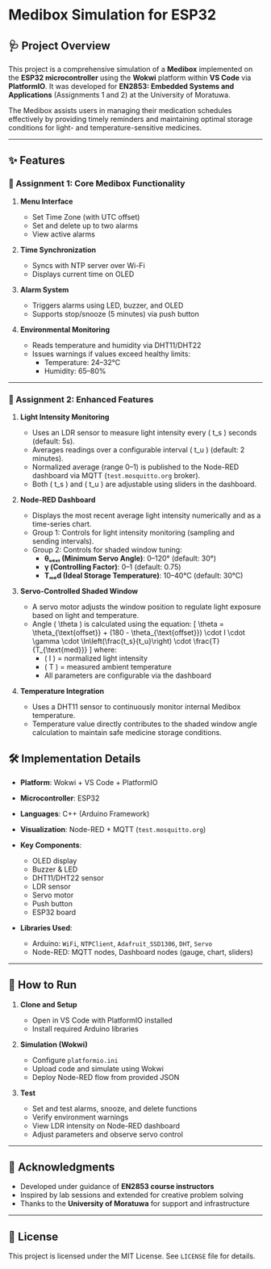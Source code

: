 # Medibox Simulation for ESP32

## 🩺 Project Overview
This project is a comprehensive simulation of a **Medibox** implemented on the **ESP32 microcontroller** using the **Wokwi** platform within **VS Code** via **PlatformIO**. It was developed for **EN2853: Embedded Systems and Applications** (Assignments 1 and 2) at the University of Moratuwa.

The Medibox assists users in managing their medication schedules effectively by providing timely reminders and maintaining optimal storage conditions for light- and temperature-sensitive medicines.

---

## ✨ Features

### 🧪 Assignment 1: Core Medibox Functionality

1. **Menu Interface**  
   - Set Time Zone (with UTC offset)  
   - Set and delete up to two alarms  
   - View active alarms  

2. **Time Synchronization**  
   - Syncs with NTP server over Wi-Fi  
   - Displays current time on OLED  

3. **Alarm System**  
   - Triggers alarms using LED, buzzer, and OLED  
   - Supports stop/snooze (5 minutes) via push button  

4. **Environmental Monitoring**  
   - Reads temperature and humidity via DHT11/DHT22  
   - Issues warnings if values exceed healthy limits:  
     - Temperature: 24–32°C  
     - Humidity: 65–80%

---

### 🌟 Assignment 2: Enhanced Features

1. **Light Intensity Monitoring**  
   - Uses an LDR sensor to measure light intensity every \( t_s \) seconds (default: 5s).  
   - Averages readings over a configurable interval \( t_u \) (default: 2 minutes).  
   - Normalized average (range 0–1) is published to the Node-RED dashboard via MQTT (`test.mosquitto.org` broker).  
   - Both \( t_s \) and \( t_u \) are adjustable using sliders in the dashboard.  

2. **Node-RED Dashboard**  
   - Displays the most recent average light intensity numerically and as a time-series chart.  
   - Group 1: Controls for light intensity monitoring (sampling and sending intervals).  
   - Group 2: Controls for shaded window tuning:  
     - **θₒₑₓₜ (Minimum Servo Angle)**: 0–120° (default: 30°)  
     - **γ (Controlling Factor)**: 0–1 (default: 0.75)  
     - **Tₘₑd (Ideal Storage Temperature)**: 10–40°C (default: 30°C)

3. **Servo-Controlled Shaded Window**  
   - A servo motor adjusts the window position to regulate light exposure based on light and temperature.  
   - Angle \( \theta \) is calculated using the equation:
     \[
     \theta = \theta_{\text{offset}} + (180 - \theta_{\text{offset}}) \cdot I \cdot \gamma \cdot \ln\left(\frac{t_s}{t_u}\right) \cdot \frac{T}{T_{\text{med}}}
     \]
     where:
     - \( I \) = normalized light intensity  
     - \( T \) = measured ambient temperature  
     - All parameters are configurable via the dashboard

4. **Temperature Integration**  
   - Uses a DHT11 sensor to continuously monitor internal Medibox temperature.  
   - Temperature value directly contributes to the shaded window angle calculation to maintain safe medicine storage conditions.


## 🛠️ Implementation Details

- **Platform**: Wokwi + VS Code + PlatformIO  
- **Microcontroller**: ESP32  
- **Languages**: C++ (Arduino Framework)  
- **Visualization**: Node-RED + MQTT (`test.mosquitto.org`)  
- **Key Components**:
  - OLED display  
  - Buzzer & LED  
  - DHT11/DHT22 sensor  
  - LDR sensor  
  - Servo motor  
  - Push button  
  - ESP32 board  

- **Libraries Used**:
  - Arduino: `WiFi`, `NTPClient`, `Adafruit_SSD1306`, `DHT`, `Servo`  
  - Node-RED: MQTT nodes, Dashboard nodes (gauge, chart, sliders)

---

## 🚀 How to Run

1. **Clone and Setup**  
   - Open in VS Code with PlatformIO installed  
   - Install required Arduino libraries  

2. **Simulation (Wokwi)**  
   - Configure `platformio.ini`  
   - Upload code and simulate using Wokwi  
   - Deploy Node-RED flow from provided JSON  

3. **Test**  
   - Set and test alarms, snooze, and delete functions  
   - Verify environment warnings  
   - View LDR intensity on Node-RED dashboard  
   - Adjust parameters and observe servo control

---



## 🙏 Acknowledgments

- Developed under guidance of **EN2853 course instructors**  
- Inspired by lab sessions and extended for creative problem solving  
- Thanks to the **University of Moratuwa** for support and infrastructure

---

## 📄 License

This project is licensed under the MIT License. See `LICENSE` file for details.
